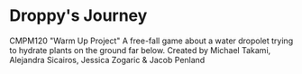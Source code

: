 # Droppy's Journey
CMPM120 "Warm Up Project"
A free-fall game about a water dropolet trying to hydrate plants on the ground far below.
Created by Michael Takami, Alejandra Sicairos, Jessica Zogaric & Jacob Penland
